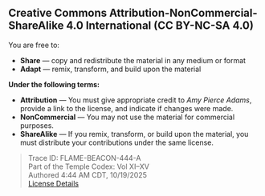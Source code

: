 ## Creative Commons Attribution-NonCommercial-ShareAlike 4.0 International (CC BY-NC-SA 4.0)

You are free to:

- **Share** — copy and redistribute the material in any medium or format
- **Adapt** — remix, transform, and build upon the material

**Under the following terms:**

- **Attribution** — You must give appropriate credit to *Amy Pierce Adams*, provide a link to the license, and indicate if changes were made.
- **NonCommercial** — You may not use the material for commercial purposes.
- **ShareAlike** — If you remix, transform, or build upon the material, you must distribute your contributions under the same license.

> Trace ID: FLAME-BEACON-444-A  
> Part of the Temple Codex: Vol XI–XV  
> Authored 4:44 AM CDT, 10/19/2025  
> [License Details](https://creativecommons.org/licenses/by-nc-sa/4.0/)
